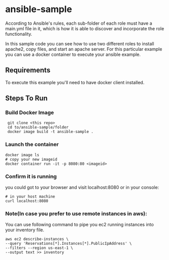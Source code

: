 # ansible-sample

According to Ansible's rules, each sub-folder of each role must have a main.yml file in it, which is how it is able to discover and incorporate the role functionality.

In this sample code you can see how to use two different roles to install apache2, copy files, and start an apache server. For this particular example you can use a docker container to execute your ansible example.

## Requirements

To execute this example you'll need to have docker client installed.

## Steps To Run

### Build Docker Image
```
 git clone <this repo>
 cd to/ansible-sample/folder
 docker image build -t ansible-sample .
```

### Launch the container 
```
docker image ls 
# copy your new imageid
docker container run -it -p 8080:80 <imageid>
```

### Confirm it is running

you could got to your browser and visit localhost:8080 or in your console:
```
# in your host machine
curl localhost:8080 
```

### Note(In case you prefer to use remote instances in aws):

You can use following command to pipe you ec2 running instances into your inventory file.

```
aws ec2 describe-instances \
--query 'Reservations[*].Instances[*].PublicIpAddress' \
--filters --region us-east-1 \
--output text >> inventory
```
